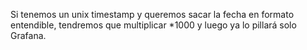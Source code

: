 Si tenemos un unix timestamp y queremos sacar la fecha en formato entendible, tendremos que multiplicar *1000 y luego ya lo pillará solo Grafana.
